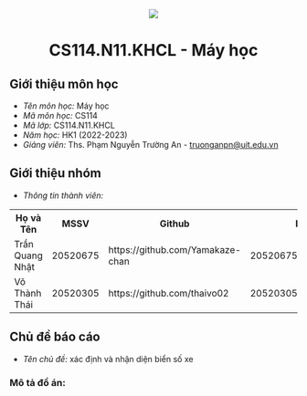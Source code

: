 <p align="center">
   <a href="https://www.uit.edu.vn/">
      <img src="https://i.imgur.com/WmMnSRt.png" border="none">
   </a>
</p>
<h1 align="center">
    CS114.N11.KHCL - Máy học
</h1>

<h2>
   Giới thiệu môn học   
</h2>

- *Tên môn học:* Máy học
- *Mã môn học:* CS114
- *Mã lớp:*  CS114.N11.KHCL
- *Năm học:* HK1 (2022-2023)
- *Giảng viên:* Ths. Phạm Nguyễn Trường An - truonganpn@uit.edu.vn

<h2>
   Giới thiệu nhóm
</h2>

- *Thông tin thành viên:* 

<table align="center">
      <tr>
       <th>Họ và Tên</th>
       <th>MSSV</th>
       <th>Github</th>
       <th>Email</th>
      </tr>
      <tr>
       <td>Trần Quang Nhật</td>
       <td>20520675</td>
       <td>https://github.com/Yamakaze-chan</td>
       <td>20520675@gm.uit.edu.vn</td>  
      </tr>
      <tr>
       <td>Võ Thành Thái</td>
       <td>20520305</td>
       <td>https://github.com/thaivo02</td>
       <td>20520305@gm.uit.edu.vn</td>  
      </tr>
</table>

<h2>
  Chủ đề báo cáo 
</h2>

- *Tên chủ đề:* xác định và nhận diện biển số xe

<h3>Mô tả đồ án: </h3>
